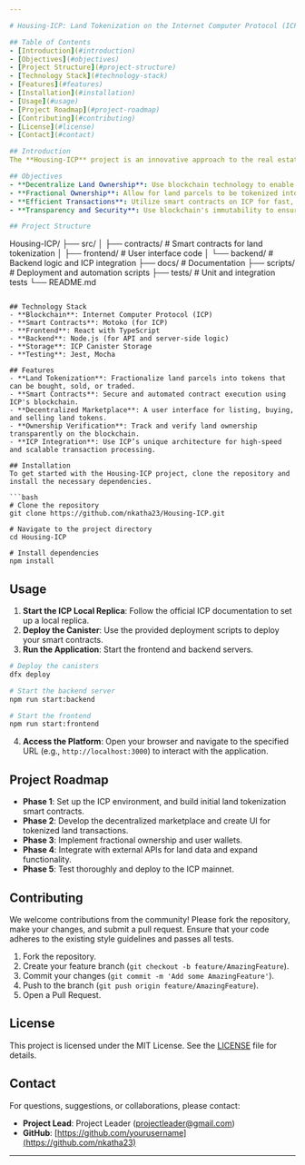 ```yaml
---

# Housing-ICP: Land Tokenization on the Internet Computer Protocol (ICP)

## Table of Contents
- [Introduction](#introduction)
- [Objectives](#objectives)
- [Project Structure](#project-structure)
- [Technology Stack](#technology-stack)
- [Features](#features)
- [Installation](#installation)
- [Usage](#usage)
- [Project Roadmap](#project-roadmap)
- [Contributing](#contributing)
- [License](#license)
- [Contact](#contact)

## Introduction
The **Housing-ICP** project is an innovative approach to the real estate market that focuses on **tokenizing land assets** using the **Internet Computer Protocol (ICP)**. By leveraging the power of blockchain, we aim to create a decentralized and transparent platform where land ownership can be divided into digital tokens. This enables easier transactions, ownership tracking, and makes real estate investment more accessible to a broader audience. 

## Objectives
- **Decentralize Land Ownership**: Use blockchain technology to enable secure and transparent land ownership and transfer.
- **Fractional Ownership**: Allow for land parcels to be tokenized into smaller, tradable units, making land investment accessible to more people.
- **Efficient Transactions**: Utilize smart contracts on ICP for fast, low-cost, and secure transactions.
- **Transparency and Security**: Use blockchain's immutability to ensure that all transactions and ownership changes are transparent and tamper-proof.

## Project Structure
```
Housing-ICP/
├── src/
│   ├── contracts/         # Smart contracts for land tokenization
│   ├── frontend/          # User interface code
│   └── backend/           # Backend logic and ICP integration
├── docs/                  # Documentation
├── scripts/               # Deployment and automation scripts
├── tests/                 # Unit and integration tests
└── README.md
```

## Technology Stack
- **Blockchain**: Internet Computer Protocol (ICP)
- **Smart Contracts**: Motoko (for ICP)
- **Frontend**: React with TypeScript
- **Backend**: Node.js (for API and server-side logic)
- **Storage**: ICP Canister Storage
- **Testing**: Jest, Mocha

## Features
- **Land Tokenization**: Fractionalize land parcels into tokens that can be bought, sold, or traded.
- **Smart Contracts**: Secure and automated contract execution using ICP's blockchain.
- **Decentralized Marketplace**: A user interface for listing, buying, and selling land tokens.
- **Ownership Verification**: Track and verify land ownership transparently on the blockchain.
- **ICP Integration**: Use ICP’s unique architecture for high-speed and scalable transaction processing.

## Installation
To get started with the Housing-ICP project, clone the repository and install the necessary dependencies.

```bash
# Clone the repository
git clone https://github.com/nkatha23/Housing-ICP.git

# Navigate to the project directory
cd Housing-ICP

# Install dependencies
npm install
```

## Usage
1. **Start the ICP Local Replica**: Follow the official ICP documentation to set up a local replica.
2. **Deploy the Canister**: Use the provided deployment scripts to deploy your smart contracts.
3. **Run the Application**: Start the frontend and backend servers.

```bash
# Deploy the canisters
dfx deploy

# Start the backend server
npm run start:backend

# Start the frontend
npm run start:frontend
```

4. **Access the Platform**: Open your browser and navigate to the specified URL (e.g., `http://localhost:3000`) to interact with the application.

## Project Roadmap
- **Phase 1**: Set up the ICP environment, and build initial land tokenization smart contracts.
- **Phase 2**: Develop the decentralized marketplace and create UI for tokenized land transactions.
- **Phase 3**: Implement fractional ownership and user wallets.
- **Phase 4**: Integrate with external APIs for land data and expand functionality.
- **Phase 5**: Test thoroughly and deploy to the ICP mainnet.

## Contributing
We welcome contributions from the community! Please fork the repository, make your changes, and submit a pull request. Ensure that your code adheres to the existing style guidelines and passes all tests.

1. Fork the repository.
2. Create your feature branch (`git checkout -b feature/AmazingFeature`).
3. Commit your changes (`git commit -m 'Add some AmazingFeature'`).
4. Push to the branch (`git push origin feature/AmazingFeature`).
5. Open a Pull Request.

## License
This project is licensed under the MIT License. See the [LICENSE](LICENSE) file for details.

## Contact
For questions, suggestions, or collaborations, please contact:
- **Project Lead**: Project Leader (projectleader@gmail.com)
- **GitHub**: [https://github.com/yourusername](https://github.com/nkatha23)

---
```

